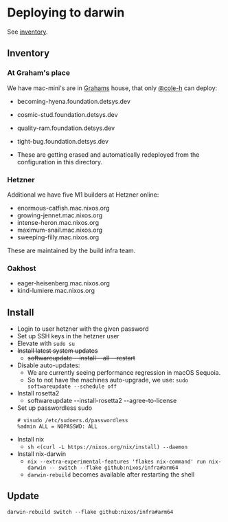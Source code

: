# Deploying to darwin

See [inventory](../docs/inventory.md).

## Inventory

### At Graham's place

We have mac-mini's are in [Grahams](https://github.com/grahamc) house, that only
[@cole-h](https://github.com/cole-h) can deploy:

- becoming-hyena.foundation.detsys.dev
- cosmic-stud.foundation.detsys.dev
- quality-ram.foundation.detsys.dev
- tight-bug.foundation.detsys.dev

- These are getting erased and automatically redeployed from the configuration
  in this directory.

### Hetzner

Additional we have five M1 builders at Hetzner online:

- enormous-catfish.mac.nixos.org
- growing-jennet.mac.nixos.org
- intense-heron.mac.nixos.org
- maximum-snail.mac.nixos.org
- sweeping-filly.mac.nixos.org

These are maintained by the build infra team.

### Oakhost

- eager-heisenberg.mac.nixos.org
- kind-lumiere.mac.nixos.org

## Install

- Login to user hetzner with the given password
- Set up SSH keys in the hetzner user
- Elevate with `sudo su`
- ~~Install latest system updates~~
  - ~~softwareupdate --install --all --restart~~
- Disable auto-updates:
  - We are currently seeing performance regression in macOS Sequoia.
  - So to not have the machines auto-upgrade, we use:
    `sudo softwareupdate --schedule off`
- Install rosetta2
  - softwareupdate --install-rosetta2 --agree-to-license
- Set up passwordless sudo
  ```
  # visudo /etc/sudoers.d/passwordless
  %admin ALL = NOPASSWD: ALL
  ```
- Install nix
  - `sh <(curl -L https://nixos.org/nix/install) --daemon`
- Install nix-darwin
  - `nix --extra-experimental-features 'flakes nix-command' run nix-darwin -- switch --flake github:nixos/infra#arm64`
  - `darwin-rebuild` becomes available after restarting the shell

## Update

```
darwin-rebuild switch --flake github:nixos/infra#arm64
```
